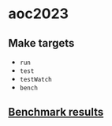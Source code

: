 # aoc2023

## Make targets
- `run`
- `test`
- `testWatch`
- `bench`

## [Benchmark results](https://wamaral.github.io/advent-of-code/2023/benchmark.html)
